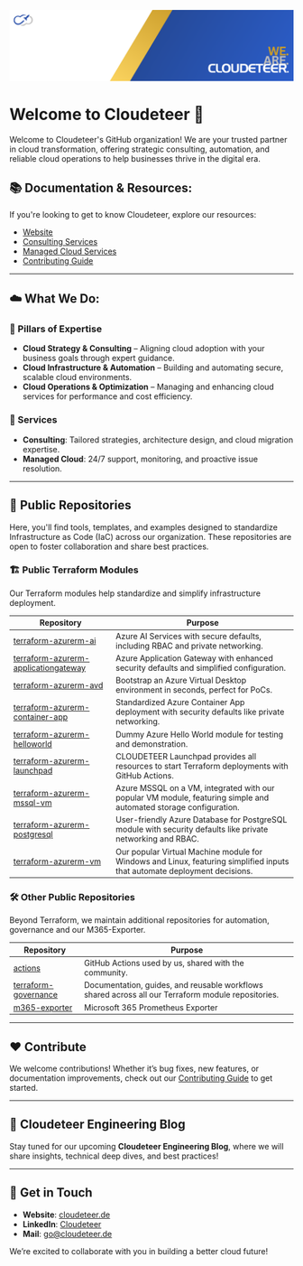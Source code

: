 ![header](../media/header.png)

# Welcome to Cloudeteer 🚀

Welcome to Cloudeteer's GitHub organization! We are your trusted partner in cloud transformation, offering strategic consulting, automation, and reliable cloud operations to help businesses thrive in the digital era.

## 📚 Documentation & Resources:

If you're looking to get to know Cloudeteer, explore our resources:

- [Website](https://www.cloudeteer.de/)
- [Consulting Services](https://www.cloudeteer.de/services/consulting-services)
- [Managed Cloud Services](https://www.cloudeteer.de/services/manage-cloud-services)
- [Contributing Guide](https://github.com/cloudeteer/terraform-governance/blob/main/CONTRIBUTING.md)

---

## ☁️ What We Do:

### 🚀 Pillars of Expertise
- **Cloud Strategy & Consulting** – Aligning cloud adoption with your business goals through expert guidance.
- **Cloud Infrastructure & Automation** – Building and automating secure, scalable cloud environments.
- **Cloud Operations & Optimization** – Managing and enhancing cloud services for performance and cost efficiency.

### 🔧 Services
- **Consulting**: Tailored strategies, architecture design, and cloud migration expertise.
- **Managed Cloud**: 24/7 support, monitoring, and proactive issue resolution.

---

## 📂 Public Repositories

Here, you'll find tools, templates, and examples designed to standardize Infrastructure as Code (IaC) across our organization. These repositories are open to foster collaboration and share best practices.

### 🏗️ Public Terraform Modules
Our Terraform modules help standardize and simplify infrastructure deployment. 

| Repository | Purpose                               |
|------------|---------------------------------------|
| [terraform-azurerm-ai](https://github.com/cloudeteer/terraform-azurerm-ai) | Azure AI Services with secure defaults, including RBAC and private networking. |
| [terraform-azurerm-applicationgateway](https://github.com/cloudeteer/terraform-azurerm-applicationgateway) | Azure Application Gateway with enhanced security defaults and simplified configuration. |
| [terraform-azurerm-avd](https://github.com/cloudeteer/terraform-azurerm-avd) | Bootstrap an Azure Virtual Desktop environment in seconds, perfect for PoCs. |
| [terraform-azurerm-container-app](https://github.com/cloudeteer/terraform-azurerm-container-app) | Standardized Azure Container App deployment with security defaults like private networking. |
| [terraform-azurerm-helloworld](https://github.com/cloudeteer/terraform-azurerm-helloworld) | Dummy Azure Hello World module for testing and demonstration. |
| [terraform-azurerm-launchpad](https://github.com/cloudeteer/terraform-azurerm-launchpad) | CLOUDETEER Launchpad provides all resources to start Terraform deployments with GitHub Actions. |
| [terraform-azurerm-mssql-vm](https://github.com/cloudeteer/terraform-azurerm-mssql-vm) | Azure MSSQL on a VM, integrated with our popular VM module, featuring simple and automated storage configuration. |
| [terraform-azurerm-postgresql](https://github.com/cloudeteer/terraform-azurerm-postgresql) | User-friendly Azure Database for PostgreSQL module with security defaults like private networking and RBAC. |
| [terraform-azurerm-vm](https://github.com/cloudeteer/terraform-azurerm-vm) | Our popular Virtual Machine module for Windows and Linux, featuring simplified inputs that automate deployment decisions. |

### 🛠️ Other Public Repositories
Beyond Terraform, we maintain additional repositories for automation, governance and our M365-Exporter.

| Repository | Purpose |
|------------|---------|
| [actions](https://github.com/cloudeteer/actions) | GitHub Actions used by us, shared with the community. |
| [terraform-governance](https://github.com/cloudeteer/terraform-governance) | Documentation, guides, and reusable workflows shared across all our Terraform module repositories. |
| [m365-exporter](https://github.com/cloudeteer/m365-exporter) | Microsoft 365 Prometheus Exporter |

---

## ❤️ Contribute
We welcome contributions! Whether it’s bug fixes, new features, or documentation improvements, check out our [Contributing Guide](https://github.com/cloudeteer/terraform-governance/blob/main/CONTRIBUTING.md) to get started.

---

## 🚀 Cloudeteer Engineering Blog
Stay tuned for our upcoming **Cloudeteer Engineering Blog**, where we will share insights, technical deep dives, and best practices!

---

## 💬 Get in Touch
- **Website**: [cloudeteer.de](https://www.cloudeteer.de/)
- **LinkedIn**: [Cloudeteer](https://www.linkedin.com/company/cloudeteer-gmbh/posts/?feedView=all)
- **Mail**: [go@cloudeteer.de](mailto:go@cloudeteer.de)

We’re excited to collaborate with you in building a better cloud future!
